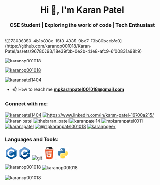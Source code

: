 <h1 align="center">Hi 👋, I'm Karan Patel</h1>
<h3 align="center">CSE Student | Exploring the world of code | Tech Enthusiast</h3>
<br>
![273036359-4b1b898e-15f3-4935-9be7-73b89beebfc0](https://github.com/karanop001018/Karan-Patel/assets/96780293/18e39f3b-0e2b-43e8-afc9-6f00831a98b9)


<br>
<p align="left"> <img src="https://komarev.com/ghpvc/?username=karanop001018&label=Profile%20views&color=0e75b6&style=flat" alt="karanop001018" /> </p>

<p align="left"> <a href="https://github.com/ryo-ma/github-profile-trophy"><img src="https://github-profile-trophy.vercel.app/?username=karanop001018" alt="karanop001018" /></a> </p>

<p align="left"> <a href="https://twitter.com/karanpatel1404" target="blank"><img src="https://img.shields.io/twitter/follow/karanpatel1404?logo=twitter&style=for-the-badge" alt="karanpatel1404" /></a> </p>

- 📫 How to reach me **mpkaranpatel001018@gmail.com**

<h3 align="left">Connect with me:</h3>
<p align="left">
<a href="https://twitter.com/karanpatel1404" target="blank"><img align="center" src="https://raw.githubusercontent.com/rahuldkjain/github-profile-readme-generator/master/src/images/icons/Social/twitter.svg" alt="karanpatel1404" height="30" width="40" /></a>
<a href="https://linkedin.com/in/https://www.linkedin.com/in/karan-patel-16700a215/" target="blank"><img align="center" src="https://raw.githubusercontent.com/rahuldkjain/github-profile-readme-generator/master/src/images/icons/Social/linked-in-alt.svg" alt="https://www.linkedin.com/in/karan-patel-16700a215/" height="30" width="40" /></a>
<a href="https://kaggle.com/karan patel" target="blank"><img align="center" src="https://raw.githubusercontent.com/rahuldkjain/github-profile-readme-generator/master/src/images/icons/Social/kaggle.svg" alt="karan patel" height="30" width="40" /></a>
<a href="https://instagram.com/thekaran_patel" target="blank"><img align="center" src="https://raw.githubusercontent.com/rahuldkjain/github-profile-readme-generator/master/src/images/icons/Social/instagram.svg" alt="thekaran_patel" height="30" width="40" /></a>
<a href="https://www.codechef.com/users/karanpatel14" target="blank"><img align="center" src="https://cdn.jsdelivr.net/npm/simple-icons@3.1.0/icons/codechef.svg" alt="karanpatel14" height="30" width="40" /></a>
<a href="https://www.hackerrank.com/mpkaranpatel0011" target="blank"><img align="center" src="https://raw.githubusercontent.com/rahuldkjain/github-profile-readme-generator/master/src/images/icons/Social/hackerrank.svg" alt="mpkaranpatel0011" height="30" width="40" /></a>
<a href="https://www.leetcode.com/karanapatel" target="blank"><img align="center" src="https://raw.githubusercontent.com/rahuldkjain/github-profile-readme-generator/master/src/images/icons/Social/leet-code.svg" alt="karanapatel" height="30" width="40" /></a>
<a href="https://www.hackerearth.com/@mpkaranpatel001018" target="blank"><img align="center" src="https://raw.githubusercontent.com/rahuldkjain/github-profile-readme-generator/master/src/images/icons/Social/hackerearth.svg" alt="@mpkaranpatel001018" height="30" width="40" /></a>
<a href="https://auth.geeksforgeeks.org/user/karanpgeek" target="blank"><img align="center" src="https://raw.githubusercontent.com/rahuldkjain/github-profile-readme-generator/master/src/images/icons/Social/geeks-for-geeks.svg" alt="karanpgeek" height="30" width="40" /></a>
</p>

<h3 align="left">Languages and Tools:</h3>
<p align="left"> <a href="https://www.cprogramming.com/" target="_blank" rel="noreferrer"> <img src="https://raw.githubusercontent.com/devicons/devicon/master/icons/c/c-original.svg" alt="c" width="40" height="40"/> </a> <a href="https://www.w3schools.com/cpp/" target="_blank" rel="noreferrer"> <img src="https://raw.githubusercontent.com/devicons/devicon/master/icons/cplusplus/cplusplus-original.svg" alt="cplusplus" width="40" height="40"/> </a> <a href="https://git-scm.com/" target="_blank" rel="noreferrer"> <img src="https://www.vectorlogo.zone/logos/git-scm/git-scm-icon.svg" alt="git" width="40" height="40"/> </a> <a href="https://www.w3.org/html/" target="_blank" rel="noreferrer"> <img src="https://raw.githubusercontent.com/devicons/devicon/master/icons/html5/html5-original-wordmark.svg" alt="html5" width="40" height="40"/> </a> <a href="https://www.python.org" target="_blank" rel="noreferrer"> <img src="https://raw.githubusercontent.com/devicons/devicon/master/icons/python/python-original.svg" alt="python" width="40" height="40"/> </a> </p>

<p><img align="left" src="https://github-readme-stats.vercel.app/api/top-langs?username=karanop001018&show_icons=true&locale=en&layout=compact" alt="karanop001018" /></p>

<p>&nbsp;<img align="center" src="https://github-readme-stats.vercel.app/api?username=karanop001018&show_icons=true&locale=en" alt="karanop001018" /></p>

<p><img align="center" src="https://github-readme-streak-stats.herokuapp.com/?user=karanop001018&" alt="karanop001018" /></p>


